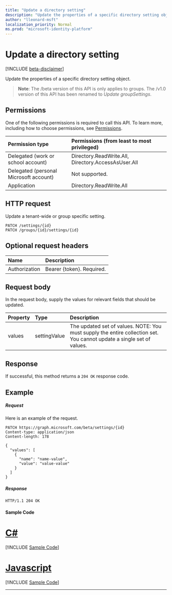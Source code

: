 ```yaml
---
title: "Update a directory setting"
description: "Update the properties of a specific directory setting object."
author: "lleonard-msft"
localization_priority: Normal
ms.prod: "microsoft-identity-platform"
---
```


# Update a directory setting

[!INCLUDE [beta-disclaimer](../../includes/beta-disclaimer.md)]

Update the properties of a specific directory setting object.

> **Note**: The /beta version of this API is only applies to groups. The /v1.0 version of this API has been renamed to *Update groupSettings*.

## Permissions
One of the following permissions is required to call this API. To learn more, including how to choose permissions, see [Permissions](/graph/permissions-reference).

|Permission type      | Permissions (from least to most privileged)              |
|:--------------------|:---------------------------------------------------------|
|Delegated (work or school account) | Directory.ReadWrite.All, Directory.AccessAsUser.All    |
|Delegated (personal Microsoft account) | Not supported.    |
|Application | Directory.ReadWrite.All |

## HTTP request
<!-- { "blockType": "ignored" } -->
Update a tenant-wide or group specific setting.
```http
PATCH /settings/{id}
PATCH /groups/{id}/settings/{id}
```
## Optional request headers
| Name       | Description|
|:-----------|:-----------|
| Authorization  | Bearer {token}. Required.|

## Request body
In the request body, supply the values for relevant fields that should be updated. 

| Property	   | Type	|Description|
|:---------------|:--------|:----------|
| values | settingValue | The updated set of values.  NOTE: You must supply the entire collection set. You cannot update a single set of values. |

## Response

If successful, this method returns a `204 OK` response code.

## Example
##### Request
Here is an example of the request.
<!-- {
  "blockType": "request",
  "name": "update_directorysetting"
}-->
```http
PATCH https://graph.microsoft.com/beta/settings/{id}
Content-type: application/json
Content-length: 178

{
  "values": [
    {
      "name": "name-value",
      "value": "value-value"
    }
  ]
}
```
##### Response
<!-- {
  "blockType": "response",
  "truncated": true,
  "@odata.type": "microsoft.graph.directorysetting"
} -->
```http
HTTP/1.1 204 OK
```
#### Sample Code
# [C#](#tab/CS)
[!INCLUDE [Sample Code]( ../includes/update_directorysetting-C#-snippets.md)]

# [Javascript](#tab/Javascript)
[!INCLUDE [Sample Code]( ../includes/update_directorysetting-Javascript-snippets.md)]

---


<!-- uuid: 8fcb5dbc-d5aa-4681-8e31-b001d5168d79
2015-10-25 14:57:30 UTC -->
<!--
{
  "type": "#page.annotation",
  "description": "Update directorysetting",
  "keywords": "",
  "section": "documentation",
  "tocPath": "",
  "suppressions": [
    "Error: /api-reference/beta/api/directorysetting-update.md:\r\n      Exception processing links.\r\n    System.ArgumentException: Link Definition was null. Link text: !INCLUDE [beta-disclaimer](../../includes/beta-disclaimer.md)\r\n      at ApiDoctor.Validation.DocFile.get_LinkDestinations()\r\n      at ApiDoctor.Validation.DocSet.ValidateLinks(Boolean includeWarnings, String[] relativePathForFiles, IssueLogger issues, Boolean requireFilenameCaseMatch, Boolean printOrphanedFiles)"
  ]
}
-->
